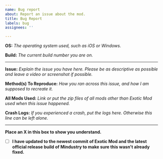 ```yaml
---
name: Bug report
about: Report an issue about the mod.
title: Bug Report
labels: bug
assignees: ''

---
```


**OS:** *The operating system used, such as iOS or Windows.*

**Build:** *The current build number you are on.*

---

**Issue:** *Explain the issue you have here. Please be as descriptive as possible and leave a video or screenshot if possible.*

**Method(s) To Reproduce:** *How you ran across this issue, and how I am supposed to recreate it.*

**All Mods Used:** *Link or put the zip files of all mods other than Exotic Mod used when this issue happened.*

**Crash Logs:** *If you experienced a crash, put the logs here. Otherwise this line can be left alone.*

---

**Place an X in this box to show you understand.**

- [ ] **I have updated to the newest commit of Exotic Mod and the latest official release build of Mindustry to make sure this wasn't already fixed.**
